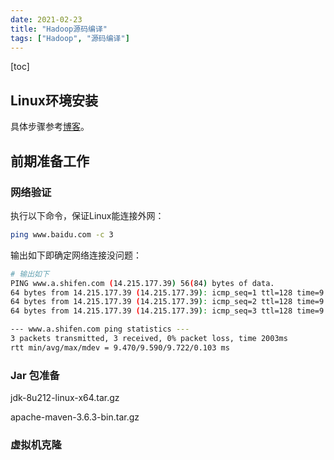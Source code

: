 ```yaml
---
date: 2021-02-23
title: "Hadoop源码编译"
tags: ["Hadoop", "源码编译"]
---
```


[toc]

## Linux环境安装

具体步骤参考[博客](https://blog.csdn.net/u012075383/article/details/113877300)。

## 前期准备工作

### 网络验证

执行以下命令，保证Linux能连接外网：

```bash
ping www.baidu.com -c 3
```

输出如下即确定网络连接没问题：

```bash
# 输出如下
PING www.a.shifen.com (14.215.177.39) 56(84) bytes of data.
64 bytes from 14.215.177.39 (14.215.177.39): icmp_seq=1 ttl=128 time=9.72 ms
64 bytes from 14.215.177.39 (14.215.177.39): icmp_seq=2 ttl=128 time=9.47 ms
64 bytes from 14.215.177.39 (14.215.177.39): icmp_seq=3 ttl=128 time=9.57 ms

--- www.a.shifen.com ping statistics ---
3 packets transmitted, 3 received, 0% packet loss, time 2003ms
rtt min/avg/max/mdev = 9.470/9.590/9.722/0.103 ms
```

### Jar 包准备

jdk-8u212-linux-x64.tar.gz

apache-maven-3.6.3-bin.tar.gz

### 虚拟机克隆



​    

